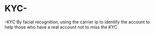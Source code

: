 # KYC-
-KYC By facial recognition, using the carrier ip to identify the account to help those who have a real account not to miss the KYC
